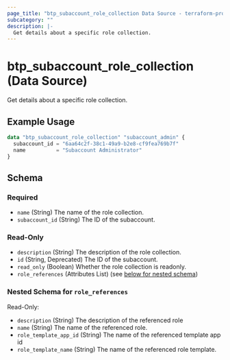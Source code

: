 ```yaml
---
page_title: "btp_subaccount_role_collection Data Source - terraform-provider-btp"
subcategory: ""
description: |-
  Get details about a specific role collection.
---
```


# btp_subaccount_role_collection (Data Source)

Get details about a specific role collection.

## Example Usage

```terraform
data "btp_subaccount_role_collection" "subaccount_admin" {
  subaccount_id = "6aa64c2f-38c1-49a9-b2e8-cf9fea769b7f"
  name          = "Subaccount Administrator"
}
```

<!-- schema generated by tfplugindocs -->
## Schema

### Required

- `name` (String) The name of the role collection.
- `subaccount_id` (String) The ID of the subaccount.

### Read-Only

- `description` (String) The description of the role collection.
- `id` (String, Deprecated) The ID of the subaccount.
- `read_only` (Boolean) Whether the role collection is readonly.
- `role_references` (Attributes List) (see [below for nested schema](#nestedatt--role_references))

<a id="nestedatt--role_references"></a>
### Nested Schema for `role_references`

Read-Only:

- `description` (String) The description of the referenced role
- `name` (String) The name of the referenced role.
- `role_template_app_id` (String) The name of the referenced template app id
- `role_template_name` (String) The name of the referenced role template.